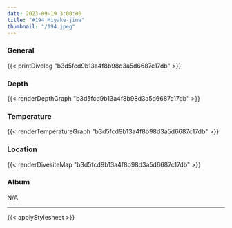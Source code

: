 ```yaml
---
date: 2023-09-19 3:00:00
title: "#194 Miyake-jima"
thumbnail: "/194.jpeg"
---
```


### General

{{< printDivelog "b3d5fcd9b13a4f8b98d3a5d6687c17db" >}}

### Depth

{{< renderDepthGraph "b3d5fcd9b13a4f8b98d3a5d6687c17db" >}}

### Temperature

{{< renderTemperatureGraph "b3d5fcd9b13a4f8b98d3a5d6687c17db" >}}

### Location

{{< renderDivesiteMap "b3d5fcd9b13a4f8b98d3a5d6687c17db" >}}

### Album

N/A

---

{{< applyStylesheet >}}

